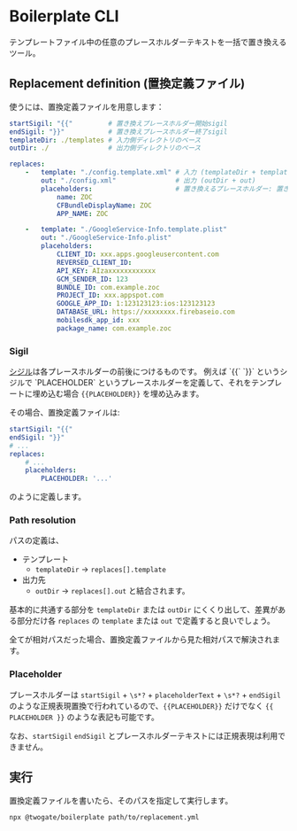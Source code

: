# Boilerplate CLI

テンプレートファイル中の任意のプレースホルダーテキストを一括で置き換えるツール。

## Replacement definition (置換定義ファイル)
使うには、置換定義ファイルを用意します：

```yaml
startSigil: "{{"         # 置き換えプレースホルダー開始sigil
endSigil: "}}"           # 置き換えプレースホルダー終了sigil
templateDir: ./templates # 入力側ディレクトリのベース
outDir: ./               # 出力側ディレクトリのベース

replaces:
    -   template: "./config.template.xml" # 入力 (templateDir + template)
        out: "./config.xml"               # 出力 (outDir + out)
        placeholders:                     # 置き換えるプレースホルダー: 置き換え先の値
            name: ZOC
            CFBundleDisplayName: ZOC
            APP_NAME: ZOC

    -   template: "./GoogleService-Info.template.plist"
        out: "./GoogleService-Info.plist"
        placeholders:    
            CLIENT_ID: xxx.apps.googleusercontent.com
            REVERSED_CLIENT_ID: 
            API_KEY: AIzaxxxxxxxxxxxx
            GCM_SENDER_ID: 123
            BUNDLE_ID: com.example.zoc
            PROJECT_ID: xxx.appspot.com
            GOOGLE_APP_ID: 1:123123123:ios:123123123
            DATABASE_URL: https://xxxxxxxx.firebaseio.com
            mobilesdk_app_id: xxx
            package_name: com.example.zoc
```

### Sigil
[シジル](https://en.wikipedia.org/wiki/Sigil_(computer_programming))は各プレースホルダーの前後につけるものです。
例えば `{{` `}}` というシジルで `PLACEHOLDER` というプレースホルダーを定義して、それをテンプレートに埋め込む場合 `{{PLACEHOLDER}}` を埋め込みます。

その場合、置換定義ファイルは:

```yaml
startSigil: "{{"
endSigil: "}}"
# ...
replaces: 
    # ...
    placeholders:
        PLACEHOLDER: '...'
```

のように定義します。

### Path resolution
パスの定義は、 
- テンプレート
   - `templateDir` → `replaces[].template`
- 出力先
   - `outDir` → `replaces[].out`
と結合されます。

基本的に共通する部分を `templateDir` または `outDir` にくくり出して、差異がある部分だけ各 `replaces` の `template` または `out` で定義すると良いでしょう。

全てが相対パスだった場合、置換定義ファイルから見た相対パスで解決されます。

### Placeholder
プレースホルダーは `startSigil` + `\s*?` + `placeholderText` + `\s*?` + `endSigil` のような正規表現置換で行われているので、`{{PLACEHOLDER}}` だけでなく `{{ PLACEHOLDER }}` のような表記も可能です。

なお、`startSigil` `endSigil` とプレースホルダーテキストには正規表現は利用できません。

## 実行
置換定義ファイルを書いたら、そのパスを指定して実行します。

```bash
npx @twogate/boilerplate path/to/replacement.yml
```
